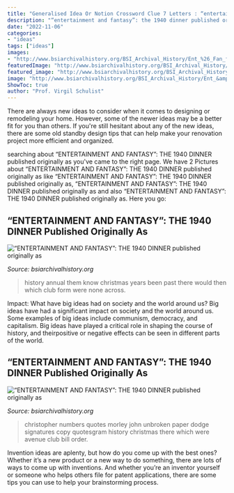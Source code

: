 ```yaml
---
title: "Generalised Idea Or Notion Crossword Clue 7 Letters : “entertainment And Fantasy”: The 1940 Dinner Published Originally As"
description: "“entertainment and fantasy”: the 1940 dinner published originally as"
date: "2022-11-06"
categories:
- "ideas"
tags: ["ideas"]
images:
- "http://www.bsiarchivalhistory.org/BSI_Archival_History/Ent_%26_Fan_files/droppedImage_3.jpg"
featuredImage: "http://www.bsiarchivalhistory.org/BSI_Archival_History/Ent_&amp;_Fan_files/droppedImage.jpg"
featured_image: "http://www.bsiarchivalhistory.org/BSI_Archival_History/Ent_&amp;_Fan_files/droppedImage.jpg"
image: "http://www.bsiarchivalhistory.org/BSI_Archival_History/Ent_&amp;_Fan_files/droppedImage.jpg"
ShowToc: true
author: "Prof. Virgil Schulist"
---
```



There are always new ideas to consider when it comes to designing or remodeling your home. However, some of the newer ideas may be a better fit for you than others. If you're still hesitant about any of the new ideas, there are some old standby design tips that can help make your renovation project more efficient and organized.

	

		
searching about “ENTERTAINMENT AND FANTASY”: THE 1940 DINNER published originally as you've came to the right page. We have 2 Pictures about “ENTERTAINMENT AND FANTASY”: THE 1940 DINNER published originally as like “ENTERTAINMENT AND FANTASY”: THE 1940 DINNER published originally as, “ENTERTAINMENT AND FANTASY”: THE 1940 DINNER published originally as and also “ENTERTAINMENT AND FANTASY”: THE 1940 DINNER published originally as. Here you go:
		
    
## “ENTERTAINMENT AND FANTASY”: THE 1940 DINNER Published Originally As

<img loading=lazy src="http://www.bsiarchivalhistory.org/BSI_Archival_History/Ent_&amp;_Fan_files/droppedImage.jpg" onerror="this.onerror=null;this.src='https://tse4.mm.bing.net/th?id=OIP.JfsGcdakfByUl1O97FaEJAHaMV&amp;pid=15.1';" alt="“ENTERTAINMENT AND FANTASY”: THE 1940 DINNER published originally as">

_Source: bsiarchivalhistory.org_

>history annual them know christmas years been past there would then which club form were none across. 

	

Impact: What have big ideas had on society and the world around us?
Big ideas have had a significant impact on society and the world around us. Some examples of big ideas include communism, democracy, and capitalism. Big ideas have played a critical role in shaping the course of history, and theirpositive or negative effects can be seen in different parts of the world.

    
## “ENTERTAINMENT AND FANTASY”: THE 1940 DINNER Published Originally As

<img loading=lazy src="http://www.bsiarchivalhistory.org/BSI_Archival_History/Ent_%26_Fan_files/droppedImage_3.jpg" onerror="this.onerror=null;this.src='https://tse2.mm.bing.net/th?id=OIP.tD8JWQMSvSP5-hEIc8-UjwHaGC&amp;pid=15.1';" alt="“ENTERTAINMENT AND FANTASY”: THE 1940 DINNER published originally as">

_Source: bsiarchivalhistory.org_

>christopher numbers quotes morley john unbroken paper dodge signatures copy quotesgram history christmas there which were avenue club bill order. 

	

Invention ideas are aplenty, but how do you come up with the best ones? Whether it’s a new product or a new way to do something, there are lots of ways to come up with inventions. And whether you’re an inventor yourself or someone who helps others file for patent applications, there are some tips you can use to help your brainstorming process.

